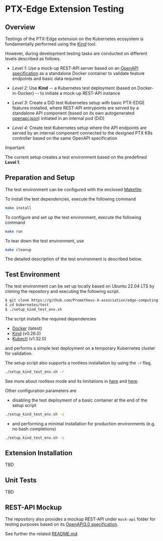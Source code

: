 # PTX-Edge Extension Testing

## Overview

Testings of the PTX-Edge extension on the Kubernetes ecosystem is
fundamentally performed using the [Kind](https://kind.sigs.k8s.io/) tool.

However, during development testing tasks are conducted on different
levels described as follows.

- *Level 1*: Use a mock-up REST-API server based on an
             [OpenAPI specification](mock-api/swagger_server/swagger/swagger.yaml) 
             as a standalone Docker container to validate feature endpoints
             and basic data required

- *Level 2*: Use **Kind** -- a Kubernetes test deployment (based on Docker-in-Docker)
             -- to initiate a mock-up REST-API instance

- *Level 3*: Create a DiD test Kubernetes setup with basic PTX-EDGE features installed,
             where REST-API entrypoints are served by a standalone API component (based
             on its own autogenerated [openapi.json](../src/rest-api/spec/openapi.yaml))
             initiated in an internal pod (DiD)

- *Level 4*: Create test Kubernetes setup where the API endpoints are served by an internal
             component connected to the designed PTX K8s controller based on the same
             OpenAPI specification

> [!IMPORTANT]
>
> The current setup creates a test environment based on the predefined **Level 1**.

## Preparation and Setup

The test environment can be configured with the enclosed [Makefile](Makefile).

To install the test dependencies, execute the following command
```bash
make install
```

To configure and set up the test environment, execute the following command
```bash
make run
```

To tear down the test environment, use
```bash
make cleanup
```

The detailed description of the test environment is described below.

## Test Environment

The test environment can be set up locally based on Ubuntu 22.04 LTS by
cloning the repository and executing the following script.
```bash
$ git clone https://github.com/Prometheus-X-association/edge-computing.git
$ cd kubernetes/test
$ ./setup_kind_test_env.sh
```
The script installs the required dependencies
- [Docker](https://get.docker.com/) (latest)
- [Kind](https://github.com/kubernetes-sigs/kind/releases/tag/v0.24.0) (v0.26.0)
- [Kubectl](https://github.com/kubernetes/kubectl/releases/tag/v0.31.0) (v1.32.0)

and performs a simple test deployment on a temporary Kubernetes
cluster for validation.

The setup script also supports a rootless installation by using
the `-r` flag.
```bash
./setup_kind_test_env.sh -r
```
See more about rootless mode and its limitations in
[here](https://docs.docker.com/engine/security/rootless/)
and [here](https://kind.sigs.k8s.io/docs/user/rootless/).

Other configuration parameters are

- disabling the test deployment of a basic container at the end of the setup script
```bash
./setup_kind_test_env.sh -x
```
- and performing a minimal installation for production environments (e.g. no bash completions)
```bash
./setup_kind_test_env.sh -s
```

## Extension Installation

TBD

## Unit Tests

TBD

## REST-API Mockup

The repository also provides a mockup REST-API under `mock-api` folder
for testing purposes based on its 
[OpenAPI3.0 specification](mock-api/swagger_server/swagger/swagger.yaml).

See further the related [README.md](mock-api/README.md).
